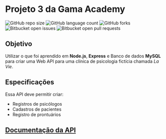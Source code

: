 # Projeto 3 da Gama Academy

![GitHub repo size](https://img.shields.io/github/repo-size/tiagospeckart/API-la-vie?style=for-the-badge)
![GitHub language count](https://img.shields.io/github/languages/count/tiagospeckart/API-la-vie?style=for-the-badge)
![GitHub forks](https://img.shields.io/github/forks/tiagospeckart/API-la-vie?style=for-the-badge)
![Bitbucket open issues](https://img.shields.io/bitbucket/issues/tiagospeckart/API-la-vie?style=for-the-badge)
![Bitbucket open pull requests](https://img.shields.io/bitbucket/pr-raw/tiagospeckart/API-la-vie?style=for-the-badge)

## Objetivo
Utilizar o que foi aprendido em **Node.js**, **Express** e Banco de dados **MySQL** para criar uma Web API para uma clínica de psicologia fictícia chamada *La Vie*.

## Especificações
Essa API deve permitir criar:
- Registros de psicólogos
- Cadastros de pacientes
- Registro de prontuários

## [Documentação da API](https://documenter.getpostman.com/view/24470850/2s8YzTU2ZV)
